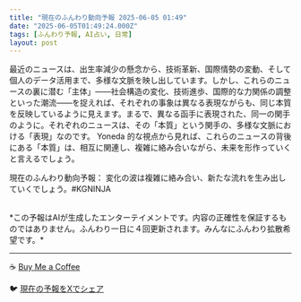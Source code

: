 ```yaml
---
title: "現在のふんわり動向予報 2025-06-05 01:49"
date: "2025-06-05T01:49:24.000Z"
tags: [ふんわり予報, AI占い, 日常]
layout: post
---
```


最近のニュースは、出生率減少の懸念から、技術革新、国際情勢の変動、そして個人のデータ活用まで、多様な文脈を映し出しています。しかし、これらのニュースの裏に潜む「主体」——社会構造の変化、技術進歩、国際的な力関係の調整といった潮流——を捉えれば、それぞれの事象は異なる表現ながらも、同じ本質を反映しているように見えます。まるで、異なる函手に表現された、同一の関手のように。それぞれのニュースは、その「本質」という関手の、多様な文脈における「表現」なのです。  Yoneda 的な視点から見れば、これらのニュースの背後にある「本質」は、相互に関連し、複雑に絡み合いながら、未来を形作っていくと言えるでしょう。

現在のふんわり動向予報：
変化の波は複雑に絡み合い、新たな流れを生み出していくでしょう。#KGNINJA

<br>
*この予報はAIが生成したエンターテイメントです。内容の正確性を保証するものではありません。ふんわり一日に４回更新されます。みんなにふんわり拡散希望です。*

---
☕️ [Buy Me a Coffee](https://www.buymeacoffee.com/kgninja)

🐦 [現在の予報をXでシェア](https://twitter.com/intent/tweet?text=%E7%8F%BE%E5%9C%A8%E3%81%AE%E3%81%B5%E3%82%93%E3%82%8F%E3%82%8A%E4%BA%88%E5%A0%B1%3A%20%E3%80%8C%E6%9C%80%E8%BF%91%E3%81%AE%E3%83%8B%E3%83%A5%E3%83%BC%E3%82%B9%E3%81%AF%E3%80%81%E5%87%BA%E7%94%9F%E7%8E%87%E6%B8%9B%E5%B0%91%E3%81%AE%E6%87%B8%E5%BF%B5%E3%81%8B%E3%82%89%E3%80%81%E6%8A%80%E8%A1%93%E9%9D%A9%E6%96%B0%E3%80%81%E5%9B%BD%E9%9A%9B%E6%83%85%E5%8B%A2%E3%81%AE%E5%A4%89%E5%8B%95%E3%80%81%E3%81%9D%E3%81%97%E3%81%A6%E5%80%8B%E4%BA%BA%E3%81%AE%E3%83%87%E3%83%BC%E3%82%BF%E6%B4%BB%E7%94%A8%E3%81%BE%E3%81%A7%E3%80%81%E5%A4%9A%E6%A7%98%E3%81%AA%E6%96%87%E8%84%88%E3%82%92%E6%98%A0%E3%81%97%E5%87%BA%E3%81%97%E3%81%A6%E3%81%84%E3%81%BE%E3%81%99%E3%80%82%E3%80%8D%23KGNINJA%20%E7%B6%9A%E3%81%8D%E3%81%AF%E3%83%96%E3%83%AD%E3%82%B0%E3%81%A7%EF%BC%81%F0%9F%91%87&url=https%3A%2F%2Fkg-ninja.github.io%2FFunwariyoso%2F)

